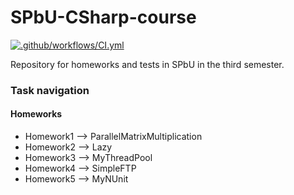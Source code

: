 # SPbU-CSharp-course
[![.github/workflows/CI.yml](https://github.com/YuriUfimtsev/SPbU-CSharp-course/actions/workflows/CI.yml/badge.svg)](https://github.com/YuriUfimtsev/SPbU-CSharp-course/actions/workflows/CI.yml)

Repository for homeworks and tests in SPbU in the third semester.

### Task navigation
#### Homeworks
- Homework1 --> ParallelMatrixMultiplication
- Homework2 --> Lazy
- Homework3 --> MyThreadPool
- Homework4 --> SimpleFTP
- Homework5 --> MyNUnit